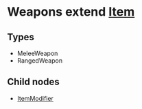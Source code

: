 # Weapons extend [Item](Item.md)

## Types

* MeleeWeapon
* RangedWeapon

## Child nodes

* [ItemModifier](./ItemModifiers.md)